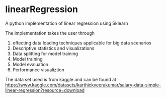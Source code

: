 # linearRegression
A python implementation of linear regression using Sklearn

The implementation takes the user through
1. effecting data loading techniques applicable for big data scenarios
2. Descriptive statistics and visualizations
3. Data splitting for model training
4. Model training
5. Model evaluation
6. Performance visualiztion

The data set used is from kaggle and can be found at :
https://www.kaggle.com/datasets/karthickveerakumar/salary-data-simple-linear-regression?resource=download



